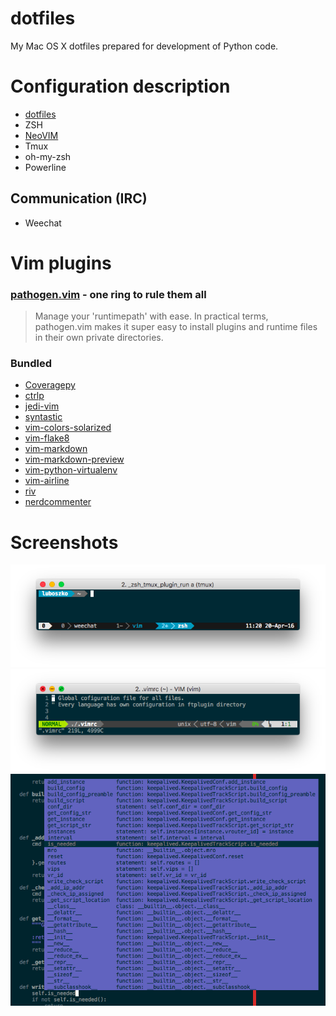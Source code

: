 # dotfiles
My Mac OS X dotfiles prepared for development of Python code.

# Configuration description
* [dotfiles][url:dotfiles]
* ZSH
* [NeoVIM][url:neovim]
* Tmux
* oh-my-zsh
* Powerline

## Communication (IRC)
* Weechat

# Vim plugins

### [pathogen.vim][url:pathogen] - one ring to rule them all
> Manage your 'runtimepath' with ease. In practical terms, pathogen.vim makes
> it super easy to install plugins and runtime files in their own private
> directories.

### Bundled
* [Coveragepy][url:coveragepy]
* [ctrlp][url:ctrlp]
* [jedi-vim][url:jedi-vim]
* [syntastic][url:syntastic]
* [vim-colors-solarized][url:vim-colors-solarized]
* [vim-flake8][url:vim-flake8]
* [vim-markdown][url:vim-markdown]
* [vim-markdown-preview][url:vim-markdown-preview]
* [vim-python-virtualenv][url:vim-python-virtualenv]
* [vim-airline][url:vim-airline]
* [riv][url:riv]
* [nerdcommenter][url:nerdcommenter]

# Screenshots

![alt text][img:tmux]
![alt text][img:vim]
![alt text][img:vim-omni]


[url:neovim]: https://neovim.io/
[url:dotfiles]: https://pypi.python.org/pypi/dotfiles
[url:pathogen]: https://github.com/tpope/vim-pathogen
[url:coveragepy]: https://github.com/alfredodeza/coveragepy
[url:ctrlp]: https://github.com/ctrlpvim/ctrlp
[url:jedi-vim]: https://github.com/davidhalter/jedi-vim
[url:syntastic]: https://github.com/scrooloose/syntastic
[url:vim-colors-solarized]: https://github.com/altercation/vim-colors-solarized
[url:vim-flake8]: https://github.com/nvie/vim-flake8
[url:vim-markdown]: https://github.com/plasticboy/vim-markdown
[url:vim-markdown-preview]: https://github.com/JamshedVesuna/vim-markdown-preview
[url:vim-python-virtualenv]: https://github.com/jmcantrell/vim-virtualenv
[url:vim-airline]: https://github.com/vim-airline/vim-airline
[url:riv]: https://github.com/Rykka/riv.vim
[url:nerdcommenter]: https://github.com/scrooloose/nerdcommenter
[img:tmux]: imgs/tmux.png "Tmux window in action"
[img:vim]: imgs/vim.png "VIM window in action"
[img:vim-omni]: imgs/vim-omni.png "VIM with Omnipopup opened"
